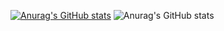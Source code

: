 [![Anurag's GitHub stats](https://github-readme-stats.vercel.app/api?username=SJFCS)](https://github.com/anuraghazra/github-readme-stats)
![Anurag's GitHub stats](https://github-readme-stats.vercel.app/api?username=SJFCS&show_icons=true)
